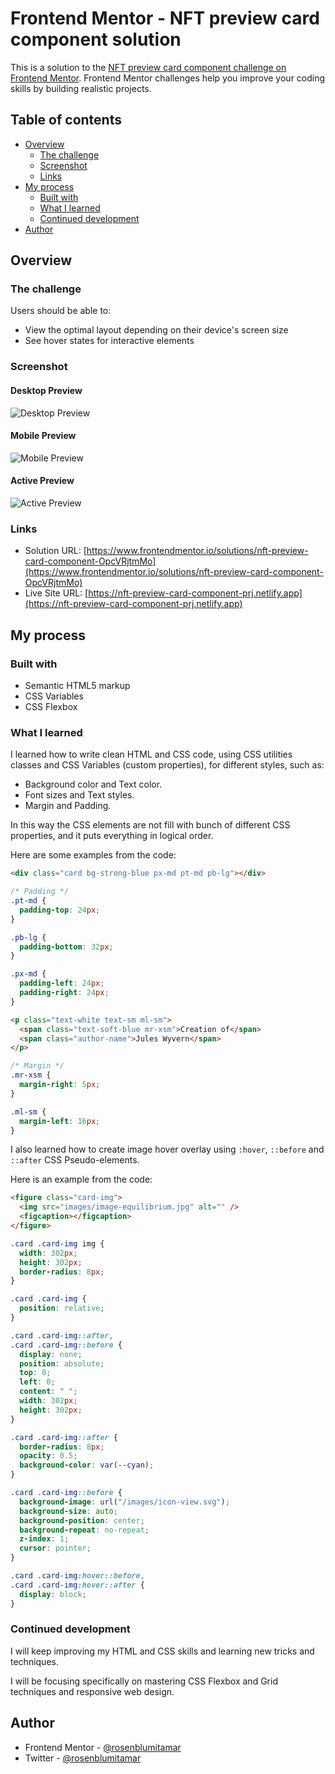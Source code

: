 # Frontend Mentor - NFT preview card component solution

This is a solution to the [NFT preview card component challenge on Frontend Mentor](https://www.frontendmentor.io/challenges/nft-preview-card-component-SbdUL_w0U). Frontend Mentor challenges help you improve your coding skills by building realistic projects.

## Table of contents

- [Overview](#overview)
  - [The challenge](#the-challenge)
  - [Screenshot](#screenshot)
  - [Links](#links)
- [My process](#my-process)
  - [Built with](#built-with)
  - [What I learned](#what-i-learned)
  - [Continued development](#continued-development)
- [Author](#author)

## Overview

### The challenge

Users should be able to:

- View the optimal layout depending on their device's screen size
- See hover states for interactive elements

### Screenshot

#### Desktop Preview

![Desktop Preview](images/desktop-preview.png)

#### Mobile Preview

![Mobile Preview](images/mobile-preview.png)

#### Active Preview

![Active Preview](images/active-preview.png)

### Links

- Solution URL: [https://www.frontendmentor.io/solutions/nft-preview-card-component-OpcVRjtmMo](https://www.frontendmentor.io/solutions/nft-preview-card-component-OpcVRjtmMo)
- Live Site URL: [https://nft-preview-card-component-prj.netlify.app](https://nft-preview-card-component-prj.netlify.app)

## My process

### Built with

- Semantic HTML5 markup
- CSS Variables
- CSS Flexbox

### What I learned

I learned how to write clean HTML and CSS code, using CSS utilities classes and CSS Variables (custom properties), for different styles, such as:

- Background color and Text color.
- Font sizes and Text styles.
- Margin and Padding.

In this way the CSS elements are not fill with bunch of different CSS properties, and it puts everything in logical order.

Here are some examples from the code:

```html
<div class="card bg-strong-blue px-md pt-md pb-lg"></div>
```

```css
/* Padding */
.pt-md {
  padding-top: 24px;
}

.pb-lg {
  padding-bottom: 32px;
}

.px-md {
  padding-left: 24px;
  padding-right: 24px;
}
```

```html
<p class="text-white text-sm ml-sm">
  <span class="text-soft-blue mr-xsm">Creation of</span>
  <span class="author-name">Jules Wyvern</span>
</p>
```

```css
/* Margin */
.mr-xsm {
  margin-right: 5px;
}

.ml-sm {
  margin-left: 16px;
}
```

I also learned how to create image hover overlay using `:hover`, `::before` and `::after` CSS Pseudo-elements.

Here is an example from the code:

```html
<figure class="card-img">
  <img src="images/image-equilibrium.jpg" alt="" />
  <figcaption></figcaption>
</figure>
```

```css
.card .card-img img {
  width: 302px;
  height: 302px;
  border-radius: 8px;
}

.card .card-img {
  position: relative;
}

.card .card-img::after,
.card .card-img::before {
  display: none;
  position: absolute;
  top: 0;
  left: 0;
  content: " ";
  width: 302px;
  height: 302px;
}

.card .card-img::after {
  border-radius: 8px;
  opacity: 0.5;
  background-color: var(--cyan);
}

.card .card-img::before {
  background-image: url("/images/icon-view.svg");
  background-size: auto;
  background-position: center;
  background-repeat: no-repeat;
  z-index: 1;
  cursor: pointer;
}

.card .card-img:hover::before,
.card .card-img:hover::after {
  display: block;
}
```

### Continued development

I will keep improving my HTML and CSS skills and learning new tricks and techniques.

I will be focusing specifically on mastering CSS Flexbox and Grid techniques and responsive web design.

## Author

- Frontend Mentor - [@rosenblumitamar](https://www.frontendmentor.io/profile/rosenblumitamar)
- Twitter - [@rosenblumitamar](https://x.com/ItamarRosenblum)
